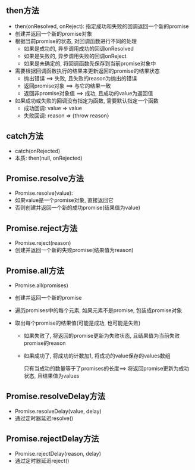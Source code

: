 ## then方法

- then(onResolved, onReject): 指定成功和失败的回调返回一个新的promise
- 创建并返回一个新的promise对象
- 根据当前promise的状态, 对回调函数进行不同的处理
  - 如果是成功的, 异步调用成功的回调onResolved
  - 如果是失败的, 异步调用失败的回调onReject
  - 如果是未确定的, 将回调函数先保存到当前promise对象中
- 需要根据回调函数执行的结果来更新返回的promise的结果状态
  - 抛出错误   ==> 失败, 且失败的reason为抛出的错误
  - 返回promise对象 ==> 与它的结果一致
  - 返回非promise对象值  ==> 成功, 且成功的value为返回值
- 如果成功或失败的回调没有指定为函数, 需要默认指定一个函数
  - 成功回调: value => value
  - 失败回调: reason => {throw reason}



## catch方法

- catch(onRejected)
- 本质: then(null, onRejected)

## Promise.resolve方法

- Promise.resolve(value):
- 如果value是一个promise对象, 直接返回它
- 否则创建并返回一个新的成功promise(结果值为value)

## Promise.reject方法

- Promise.reject(reason)
- 创建并返回一个新的失败promise(结果值为reason)

## Promise.all方法

- Promise.all(promises)

- 创建并返回一个新的promise

- 遍历promises中的每个元素, 如果元素不是promise, 包装成promise对象

- 取出每个promise的结果值(可能是成功, 也可能是失败)

  - 如果失败了, 将返回的promise更新为失败状态, 且结果值为当前失败promise的reason

  - 如果成功了, 将成功的计数加1, 将成功的value保存的values数组

    只有当成功的数量等于了promises的长度==> 将返回promise更新为成功状态, 且结果值为values

## Promise.resolveDelay方法

- Promise.resolveDelay(value, delay)
- 通过定时器延迟resolve()

## Promise.rejectDelay方法

- Promise.rejectDelay(reason, delay)
- 通过定时器延迟reject()

